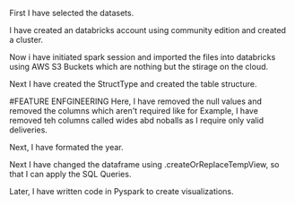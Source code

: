 First I have selected the datasets.

I have created an databricks account using community edition and created a cluster.

Now i have initiated spark session and imported the files into databricks using AWS S3 Buckets which are nothing but the stirage on the cloud.

Next I have created the StructType and created the table structure.

#FEATURE ENFGINEERING
Here, I have removed the null values and removed the columns which aren't required like for Example, I have removed teh columns called wides abd noballs as I require only valid deliveries.

Next, I have formated the year.


Next I have changed the dataframe using .createOrReplaceTempView, so that I can apply the SQL Queries.

Later, I have written code in Pyspark to create visualizations.
 
